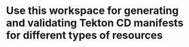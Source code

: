 # Use this workspace for generating and validating Tekton CD manifests for different types of resources

